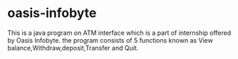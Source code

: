 # oasis-infobyte
This is a java program on ATM interface which is a part of internship offered by Oasis Infobyte.
the program consists of 5 functions known as View balance,Withdraw,deposit,Transfer and Quit.
